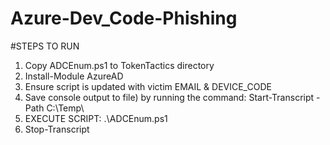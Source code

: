 # Azure-Dev_Code-Phishing

#STEPS TO RUN
1. Copy ADCEnum.ps1 to TokenTactics directory
2. Install-Module AzureAD
3. Ensure script is updated with victim EMAIL & DEVICE_CODE
4. Save console output to file) by running the command: Start-Transcript -Path C:\Temp\ 
5. EXECUTE SCRIPT: .\ADCEnum.ps1
6. Stop-Transcript
